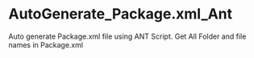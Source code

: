 AutoGenerate_Package.xml_Ant
============================

Auto generate Package.xml file using ANT Script. Get All Folder and file names in Package.xml
